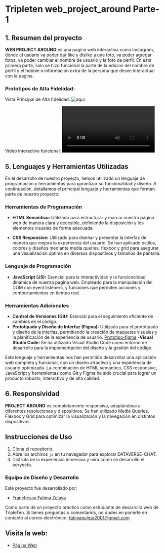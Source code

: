 # Tripleten web_project_around Parte-1

## 1. Resumen del proyecto

**WEB PROJECT AROUND** es una pagina web interactiva como Instagram, donde el usuario va poder dar like y dislike a una foto, va poder agregar fotos, va poder cambiar el nombre de usuario y la foto de perfil. En esta primera parte, solo se hizo funcional la parte de la edicion del nombre de perfil y el hobbie o informacion extra de la persona que desee interactuar con la pagina.

### Prototipos de Alta Fidelidad:

Vista Principal de Alta fidelidad:
![aquí](./src/images/Image.png)

Video interactivo funcional:
![aquí](./src/images/moved_project-4-01-eng.mp4)

## 5. Lenguajes y Herramientas Utilizadas

En el desarrollo de nuestro proyecto, hemos utilizado un lenguaje de programación y herramientas para garantizar su funcionalidad y diseño. A continuación, detallamos el principal lenguaje y herramientas que forman parte de nuestro proyecto:

### Herramientas de Programación

- **HTML Semántico:** Utilizado para estructurar y marcar nuestra página web de manera clara y accesible, definiendo la disposición y los elementos visuales de forma adecuada.

- **CSS Responsive:** Utilizado para diseñar y presentar la interfaz de manera que mejora la experiencia del usuario. Se han aplicado estilos, colores y diseños mediante media queries, flexbox y grid para asegurar una visualización óptima en diversos dispositivos y tamaños de pantalla.

### Lenguaje de Programación

- **JavaScript (JS):** Esencial para la interactividad y la funcionalidad dinámica de nuestra pagina web. Empleado para la manipulación del DOM con event listeners, y funciones que permiten acciones y comportamientos en tiempo real.

### Herramientas Adicionales

- **Control de Versiones (Git):** Esencial para el seguimiento eficiente de cambios en el código.
- **Prototipado y Diseño de Interfaz (Figma):** Utilizado para el prototipado y diseño de la interfaz, permitiendo la creación de maquetas visuales y la planificación de la experiencia de usuario. [Prototipo-figma](https://www.figma.com/design/vxxm1ZnAdQiBLoX7xYKY6g/Web_Brief_Sprint_5_ES-%7C-Alrededor-de-los-EEUU-%7C-desktop-%2B-mobile?node-id=9492-2&t=uBYQY8HCCu7kJEH1-1) -**Visual Studio Code:** Se ha utilizado Visual Studio Code como entorno de desarrollo para la implementación del diseño y la gestión del código.

Este lenguaje y herramientas nos han permitido desarrollar una aplicación web completa y funcional, con un diseño atractivo y una experiencia de usuario optimizada. La combinación de HTML semántico, CSS responsive, JavaScript y herramientas como Git y Figma ha sido crucial para lograr un producto robusto, interactivo y de alta calidad.

## 6. Responsividad

**PROJECT AROUND** es completamente responsiva, adaptándose a diferentes resoluciones y dispositivos. Se han utilizado Media Queries, Flexbox y Grid para optimizar la visualización y la navegación en distintos dispositivos.

## Instrucciones de Uso

1. Clona el repositorio.
2. Abre los archivos `js` en tu navegador para explorar DATAVERSE-CHAT.
3. Disfruta de la experiencia inmersiva y mira como se desarrollo el poryecto.

### Equipo de Diseño y Desarrollo

Este proyecto fue desarrollado por:

- [Franchesca Fatima Zelaya](https://github.com/FranchescaF)

Como parte de un proyecto práctico como estudiante de desarrollo web de TripleTen. Si tienes preguntas o comentarios, no dudes en ponerte en contacto al correo electrónico: fatimapolgar2001@gmail.com

## Visita la web:

- [Página Web](https://franchescaf.github.io/web_project_around/)
